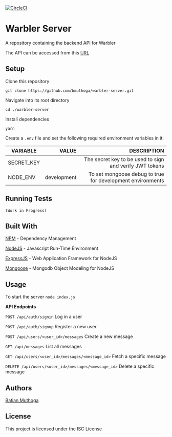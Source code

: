 [![CircleCI](https://circleci.com/gh/bmuthoga/warbler-server.svg?style=svg)](https://circleci.com/gh/bmuthoga/warbler-server)

# Warbler Server
A repository containing the backend API for Warbler

The API can be accessed from this [URL](https://warbler-server-bm.herokuapp.com)

## Setup
Clone this repository

```git clone https://github.com/bmuthoga/warbler-server.git```

Navigate into its root directory

```cd ./warbler-server```

Install dependencies

```yarn```

Create a `.env` file and set the following required environment variables in it:

| VARIABLE        | VALUE           | DESCRIPTION                        |
| --------------- |----------------:| ----------------------------------:|
| SECRET_KEY      |                 | The secret key to be used to sign and verify JWT tokens |
| NODE_ENV        | development     | To set mongoose debug to true for development environments |



## Running Tests
```(Work in Progress)```

## Built With
[NPM](https://www.npmjs.com/) - Dependency Management

[NodeJS](https://nodejs.org/) - Javascript Run-Time Environment

[ExpressJS](https://expressjs.com/) - Web Application Framework for NodeJS

[Mongoose](https://mongoosejs.com/) - Mongodb Object Modeling for NodeJS

## Usage
To start the server
```node index.js```

**API Endpoints**

`POST /api/auth/signin`	Log in a user	

`POST /api/auth/signup`	Register a new user	

`POST /api/users/<user_id>/messages`	Create a new message	

`GET /api/messages`	List all messages

`GET /api/users/<user_id>/messages/<message_id>`	Fetch a specific message

`DELETE /api/users/<user_id>/messages/<message_id>`	Delete a specific message

## Authors
[Batian Muthoga](https://github.com/bmuthoga)

## License
This project is licensed under the ISC License
